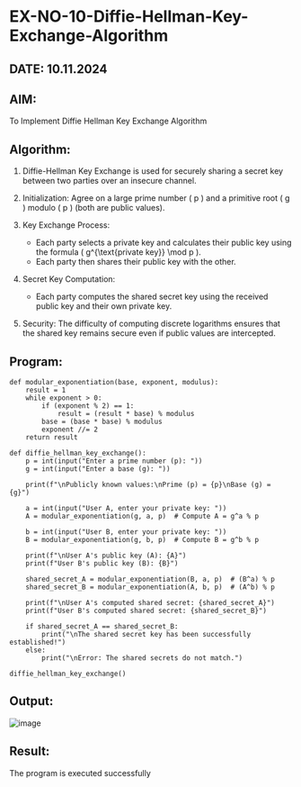 # EX-NO-10-Diffie-Hellman-Key-Exchange-Algorithm
## DATE: 10.11.2024
## AIM:
To Implement Diffie Hellman Key Exchange Algorithm 

## Algorithm:

1. Diffie-Hellman Key Exchange is used for securely sharing a secret key between two parties over an insecure channel.

2. Initialization: Agree on a large prime number \( p \) and a primitive root \( g \) modulo \( p \) (both are public values).

3. Key Exchange Process: 
   - Each party selects a private key and calculates their public key using the formula \( g^{\text{private key}} \mod p \).
   - Each party then shares their public key with the other.

4. Secret Key Computation: 
   - Each party computes the shared secret key using the received public key and their own private key.

5. Security: The difficulty of computing discrete logarithms ensures that the shared key remains secure even if public values are intercepted.

## Program:
```
def modular_exponentiation(base, exponent, modulus):
    result = 1
    while exponent > 0:
        if (exponent % 2) == 1:
            result = (result * base) % modulus
        base = (base * base) % modulus
        exponent //= 2
    return result

def diffie_hellman_key_exchange():
    p = int(input("Enter a prime number (p): "))
    g = int(input("Enter a base (g): "))

    print(f"\nPublicly known values:\nPrime (p) = {p}\nBase (g) = {g}")

    a = int(input("User A, enter your private key: "))
    A = modular_exponentiation(g, a, p)  # Compute A = g^a % p

    b = int(input("User B, enter your private key: "))
    B = modular_exponentiation(g, b, p)  # Compute B = g^b % p

    print(f"\nUser A's public key (A): {A}")
    print(f"User B's public key (B): {B}")

    shared_secret_A = modular_exponentiation(B, a, p)  # (B^a) % p
    shared_secret_B = modular_exponentiation(A, b, p)  # (A^b) % p

    print(f"\nUser A's computed shared secret: {shared_secret_A}")
    print(f"User B's computed shared secret: {shared_secret_B}")

    if shared_secret_A == shared_secret_B:
        print("\nThe shared secret key has been successfully established!")
    else:
        print("\nError: The shared secrets do not match.")

diffie_hellman_key_exchange()

```
## Output:

![image](https://github.com/user-attachments/assets/d6b6c74d-8240-4cd5-abe3-231d992e84fc)

## Result:
  The program is executed successfully

